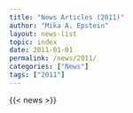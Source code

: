 ```yaml
---
title: "News Articles (2011)"
author: "Mika A. Epstein"
layout: news-list
topic: index
date: 2011-01-01
permalink: /news/2011/
categories: ["News"]
tags: ["2011"]
---
```


{{< news >}}
